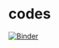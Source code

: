 # codes
[![Binder](https://mybinder.org/badge_logo.svg)](https://mybinder.org/v2/gh/qhp123-qhp/codes/HEAD)

